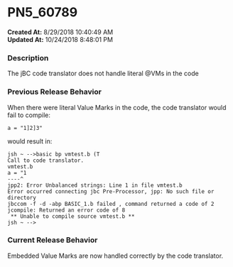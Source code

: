# PN5_60789

**Created At:** 8/29/2018 10:40:49 AM  
**Updated At:** 10/24/2018 8:48:01 PM  


### Description

The jBC code translator does not handle literal @VMs in the code



### Previous Release Behavior

When there were literal Value Marks in the code, the code translator would fail to compile:

```
a = "1]2]3"
```

would result in:

```
jsh ~ -->basic bp vmtest.b (T
Call to code translator.
vmtest.b
a = "1
----^
jpp2: Error Unbalanced strings: Line 1 in file vmtest.b
Error occurred connecting jbc Pre-Processor, jpp: No such file or directory
jbccom -f -d -abp BASIC_1.b failed , command returned a code of 2
jcompile: Returned an error code of 8
 ** Unable to compile source vmtest.b **
jsh ~ -->
```



### Current Release Behavior

Embedded Value Marks are now handled correctly by the code translator.

